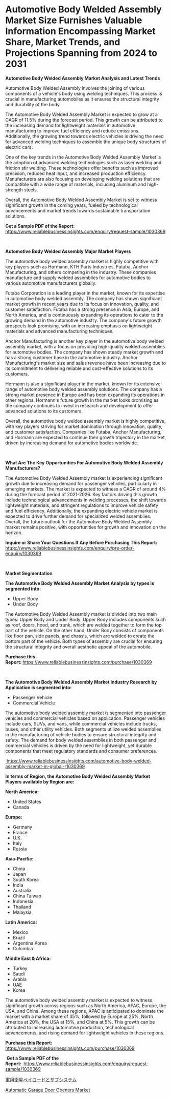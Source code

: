 <p><h1>Automotive Body Welded Assembly Market Size Furnishes Valuable Information Encompassing Market Share, Market Trends, and Projections Spanning from 2024 to 2031</h1></p><p><strong>Automotive Body Welded Assembly Market Analysis and Latest Trends</strong></p>
<p><p>Automotive Body Welded Assembly involves the joining of various components of a vehicle's body using welding techniques. This process is crucial in manufacturing automobiles as it ensures the structural integrity and durability of the body.</p><p>The Automotive Body Welded Assembly Market is expected to grow at a CAGR of 11.5% during the forecast period. This growth can be attributed to the increasing demand for lightweight materials in automotive manufacturing to improve fuel efficiency and reduce emissions. Additionally, the growing trend towards electric vehicles is driving the need for advanced welding techniques to assemble the unique body structures of electric cars.</p><p>One of the key trends in the Automotive Body Welded Assembly Market is the adoption of advanced welding technologies such as laser welding and friction stir welding. These technologies offer benefits such as improved precision, reduced heat input, and increased production efficiency. Manufacturers are also focusing on developing welding solutions that are compatible with a wide range of materials, including aluminum and high-strength steels.</p><p>Overall, the Automotive Body Welded Assembly Market is set to witness significant growth in the coming years, fueled by technological advancements and market trends towards sustainable transportation solutions.</p></p>
<p><strong>Get a Sample PDF of the Report:&nbsp;</strong> <a href="https://www.reliablebusinessinsights.com/enquiry/request-sample/1030369">https://www.reliablebusinessinsights.com/enquiry/request-sample/1030369</a></p>
<p>&nbsp;</p>
<p><strong>Automotive Body Welded Assembly Major Market Players</strong></p>
<p><p>The automotive body welded assembly market is highly competitive with key players such as Hormann, KTH Parts Industries, Futaba, Anchor Manufacturing, and others competing in the industry. These companies manufacture and supply welded assemblies for automotive bodies to various automotive manufacturers globally.</p><p>Futaba Corporation is a leading player in the market, known for its expertise in automotive body welded assembly. The company has shown significant market growth in recent years due to its focus on innovation, quality, and customer satisfaction. Futaba has a strong presence in Asia, Europe, and North America, and is continuously expanding its operations to cater to the growing demand in the automotive industry. The company's future growth prospects look promising, with an increasing emphasis on lightweight materials and advanced manufacturing techniques.</p><p>Anchor Manufacturing is another key player in the automotive body welded assembly market, with a focus on providing high-quality welded assemblies for automotive bodies. The company has shown steady market growth and has a strong customer base in the automotive industry. Anchor Manufacturing's market size and sales revenue have been increasing due to its commitment to delivering reliable and cost-effective solutions to its customers.</p><p>Hormann is also a significant player in the market, known for its extensive range of automotive body welded assembly solutions. The company has a strong market presence in Europe and has been expanding its operations in other regions. Hormann's future growth in the market looks promising as the company continues to invest in research and development to offer advanced solutions to its customers.</p><p>Overall, the automotive body welded assembly market is highly competitive, with key players striving for market domination through innovation, quality, and customer satisfaction. Companies like Futaba, Anchor Manufacturing, and Hormann are expected to continue their growth trajectory in the market, driven by increasing demand for automotive bodies worldwide.</p></p>
<p>&nbsp;</p>
<p><strong>What Are The Key Opportunities For Automotive Body Welded Assembly Manufacturers?</strong></p>
<p><p>The Automotive Body Welded Assembly market is experiencing significant growth due to increasing demand for passenger vehicles, particularly in emerging markets. The market is expected to witness a CAGR of around 4% during the forecast period of 2021-2026. Key factors driving this growth include technological advancements in welding processes, the shift towards lightweight materials, and stringent regulations to improve vehicle safety and fuel efficiency. Additionally, the expanding electric vehicle market is expected to drive further demand for specialized welded assemblies. Overall, the future outlook for the Automotive Body Welded Assembly market remains positive, with opportunities for growth and innovation on the horizon.</p></p>
<p><strong>Inquire or Share Your Questions If Any Before Purchasing This Report:</strong> <a href="https://www.reliablebusinessinsights.com/enquiry/pre-order-enquiry/1030369">https://www.reliablebusinessinsights.com/enquiry/pre-order-enquiry/1030369</a></p>
<p>&nbsp;</p>
<p><strong>Market Segmentation</strong></p>
<p><strong>The Automotive Body Welded Assembly Market Analysis by types is segmented into:</strong></p>
<p><ul><li>Upper Body</li><li>Under Body</li></ul></p>
<p><p>The Automotive Body Welded Assembly market is divided into two main types: Upper Body and Under Body. Upper Body includes components such as roof, doors, hood, and trunk, which are welded together to form the top part of the vehicle. On the other hand, Under Body consists of components like floor pan, side panels, and chassis, which are welded to create the bottom part of the vehicle. Both types of assembly are crucial for ensuring the structural integrity and overall aesthetic appeal of the automobile.</p></p>
<p><strong>Purchase this Report:&nbsp;</strong><a href="https://www.reliablebusinessinsights.com/purchase/1030369">https://www.reliablebusinessinsights.com/purchase/1030369</a></p>
<p>&nbsp;</p>
<p><strong>The Automotive Body Welded Assembly Market Industry Research by Application is segmented into:</strong></p>
<p><ul><li>Passenger Vehicle</li><li>Commercial Vehicle</li></ul></p>
<p><p>The automotive body welded assembly market is segmented into passenger vehicles and commercial vehicles based on application. Passenger vehicles include cars, SUVs, and vans, while commercial vehicles include trucks, buses, and other utility vehicles. Both segments utilize welded assemblies in the manufacturing of vehicle bodies to ensure structural integrity and safety. The demand for body welded assemblies in both passenger and commercial vehicles is driven by the need for lightweight, yet durable components that meet regulatory standards and consumer preferences.</p></p>
<p><a href="https://www.reliablebusinessinsights.com/automotive-body-welded-assembly-market-in-global-r1030369">&nbsp;https://www.reliablebusinessinsights.com/automotive-body-welded-assembly-market-in-global-r1030369</a></p>
<p><strong>In terms of Region, the Automotive Body Welded Assembly Market Players available by Region are:</strong></p>
<p>
    <p> <strong> North America: </strong>
        <ul>
            <li>United States</li>
            <li>Canada</li>
        </ul>
        </p> 
    <p> <strong> Europe: </strong>
        <ul>
            <li>Germany</li>
            <li>France</li>
            <li>U.K.</li>
            <li>Italy</li>
            <li>Russia</li>
        </ul>
        </p> 
    <p> <strong> Asia-Pacific: </strong>
        <ul>
            <li>China</li>
            <li>Japan</li>
            <li>South Korea</li>
            <li>India</li>
            <li>Australia</li>
            <li>China Taiwan</li>
            <li>Indonesia</li>
            <li>Thailand</li>
            <li>Malaysia</li>
        </ul>
        </p> 
    <p> <strong> Latin America: </strong>
        <ul>
            <li>Mexico</li>
            <li>Brazil</li>
            <li>Argentina Korea</li>
            <li>Colombia</li>
        </ul>
        </p> 
    <p> <strong> Middle East & Africa: </strong>
        <ul>
            <li>Turkey</li>
            <li>Saudi</li>
            <li>Arabia</li>
            <li>UAE</li>
            <li>Korea</li>
        </ul>
    </p>
    </p>
<p><p>The automotive body welded assembly market is expected to witness significant growth across regions such as North America, APAC, Europe, the USA, and China. Among these regions, APAC is anticipated to dominate the market with a market share of 35%, followed by Europe at 25%, North America at 20%, the USA at 15%, and China at 5%. This growth can be attributed to increasing automotive production, technological advancements, and rising demand for lightweight vehicles in these regions.</p></p>
<p><strong>Purchase this Report: </strong><a href="https://www.reliablebusinessinsights.com/purchase/1030369">https://www.reliablebusinessinsights.com/purchase/1030369</a></p>
<p>&nbsp;<strong>Get a Sample PDF of the Report:&nbsp;&nbsp;</strong><a href="https://www.reliablebusinessinsights.com/enquiry/request-sample/1030369">https://www.reliablebusinessinsights.com/enquiry/request-sample/1030369</a></p>
<p><strong></strong></p>
<p><p><a href="https://github.com/MacyOrn/Market-Research-Report-List-1/blob/main/517201485118.md">軍用衛星ペイロードとサブシステム</a></p><p><a href="https://www.linkedin.com/pulse/automatic-garage-door-openersnbspmarket-focuses-market-share-malfe">Automatic Garage Door Openers Market</a></p></p>